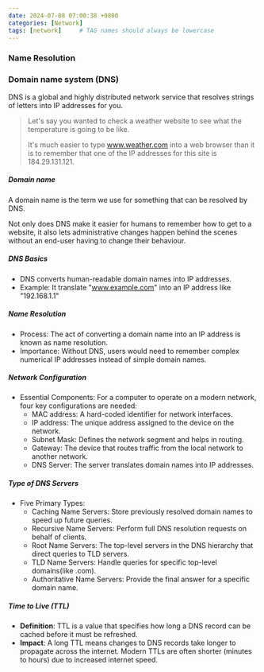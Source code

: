 ```yaml
---
date: 2024-07-08 07:00:38 +0800
categories: [Network]
tags: [network]     # TAG names should always be lowercase
---
```


### Name Resolution

### Domain name system (DNS)

DNS is a global and highly distributed network service that resolves strings of letters into IP addresses for you.

> Let's say you wanted to check a weather website to see what the temperature is going to be like. 
>
> It's much easier to type www.weather.com into a web browser than it is to remember that one of the IP addresses for this site is 184.29.131.121. 

##### Domain name

A domain name is the term we use for something that can be resolved by DNS.

Not only does DNS make it easier for humans to remember how to get to a website, it also lets administrative changes happen behind the scenes without an end-user having to change their behaviour. 

##### DNS Basics

- DNS converts human-readable domain names into IP addresses.
- Example: It translate "www.example.com" into an IP address like "192.168.1.1"

##### Name Resolution

- Process: The act of converting a domain name into an IP address is known as name resolution.
- Importance: Without DNS, users would need to remember complex numerical IP addresses instead of simple domain names.

##### Network Configuration

- Essential Components: For a computer to operate on a modern network, four key configurations are needed:
  - MAC address: A hard-coded identifier for network interfaces.
  - IP address: The unique address assigned to the device on the network.
  - Subnet Mask: Defines the network segment and helps in routing.
  - Gateway: The device that routes traffic from the local network to another network.
  - DNS Server: The server translates domain names into IP addresses.

##### Type of DNS Servers

- Five Primary Types:
  - Caching Name Servers: Store previously resolved domain names to speed up future queries.
  - Recursive Name Servers: Perform full DNS resolution requests on behalf of clients.
  - Root Name Servers: The top-level servers in the DNS hierarchy that direct queries to TLD servers.
  - TLD Name Servers: Handle queries for specific top-level domains(like .com).
  - Authoritative Name Servers: Provide the final answer for a specific domain name.

##### Time to Live (TTL)

- **Definition**: TTL is a value that specifies how long a DNS record can be cached before it must be refreshed.
- **Impact**: A long TTL means changes to DNS records take longer to propagate across the internet. Modern TTLs are often shorter (minutes to hours) due to increased internet speed.

